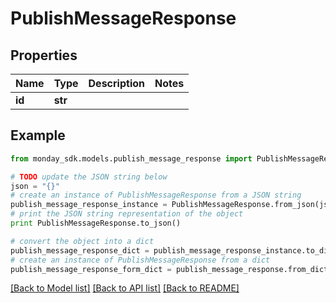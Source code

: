 # PublishMessageResponse


## Properties

Name | Type | Description | Notes
------------ | ------------- | ------------- | -------------
**id** | **str** |  | 

## Example

```python
from monday_sdk.models.publish_message_response import PublishMessageResponse

# TODO update the JSON string below
json = "{}"
# create an instance of PublishMessageResponse from a JSON string
publish_message_response_instance = PublishMessageResponse.from_json(json)
# print the JSON string representation of the object
print PublishMessageResponse.to_json()

# convert the object into a dict
publish_message_response_dict = publish_message_response_instance.to_dict()
# create an instance of PublishMessageResponse from a dict
publish_message_response_form_dict = publish_message_response.from_dict(publish_message_response_dict)
```
[[Back to Model list]](../README.md#documentation-for-models) [[Back to API list]](../README.md#documentation-for-api-endpoints) [[Back to README]](../README.md)


